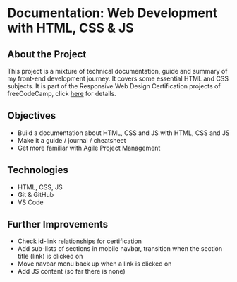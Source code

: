 # Documentation: Web Development with HTML, CSS & JS

## About the Project
This project is a mixture of technical documentation, guide and summary of my front-end development journey. It covers some essential HTML and CSS subjects.
It is part of the Responsive Web Design Certification projects of freeCodeCamp, click [here](https://www.freecodecamp.org/learn/2022/responsive-web-design/build-a-technical-documentation-page-project/build-a-technical-documentation-page) for details.


## Objectives
* Build a documentation about HTML, CSS and JS with HTML, CSS and JS
* Make it a guide / journal / cheatsheet
* Get more familiar with Agile Project Management

## Technologies
* HTML, CSS, JS
* Git & GitHub
* VS Code

## Further Improvements
* Check id-link relationships for certification
* Add sub-lists of sections in mobile navbar, transition when the section title (link) is clicked on
* Move navbar menu back up when a link is clicked on
* Add JS content (so far there is none)